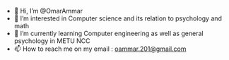 - 👋 Hi, I’m @OmarAmmar
- 👀 I’m interested in Computer science and its relation to psychology and math
- 🌱 I’m currently learning Computer engineering as well as general psychology in METU NCC
- 📫 How to reach me on my email : oammar.201@gmail.com

<!---
OmarAmmar/OmarAmmar is a ✨ special ✨ repository because its `README.md` (this file) appears on your GitHub profile.
You can click the Preview link to take a look at your changes.
--->
